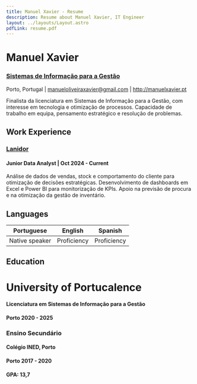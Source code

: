 ```yaml
---
title: Manuel Xavier - Resume
description: Resume about Manuel Xavier, IT Engineer
layout: ../layouts/Layout.astro
pdfLink: resume.pdf
---
```


# Manuel Xavier

### [Sistemas de Informação para a Gestão](https://www.upt.pt/inicio/cursos/licenciaturas-departamentos/licenciatura-em-sistemas-de-informacao-para-gestao/)


Porto, Portugal | manueloliveiraxavier@gmail.com | http://manuelxavier.pt

Finalista da licenciatura em Sistemas de Informação para a Gestão, com interesse em tecnologia e otimização de processos. Capacidade de trabalho em equipa, pensamento estratégico e resolução de problemas.


## Work Experience

### [Lanidor](https://www.lanidor.com/)

#### Junior Data Analyst | Oct 2024 - Current

Análise de dados de vendas, stock e comportamento do cliente para otimização de decisões estratégicas. Desenvolvimento de dashboards em Excel e Power BI para monitorização de KPIs. Apoio na previsão de procura e na otimização da gestão de inventário. 



## Languages

| Portuguese       | English      | Spanish
| -------------- | -----------  | ----------- |
| Native speaker | Proficiency  | Proficiency |

## Education

# University of Portucalence

#### Licenciatura em Sistemas de Informação para a Gestão 
#### Porto 2020 - 2025

### Ensino Secundário
#### Colégio INED, Porto
#### Porto 2017 - 2020 
#### GPA: 13,7


